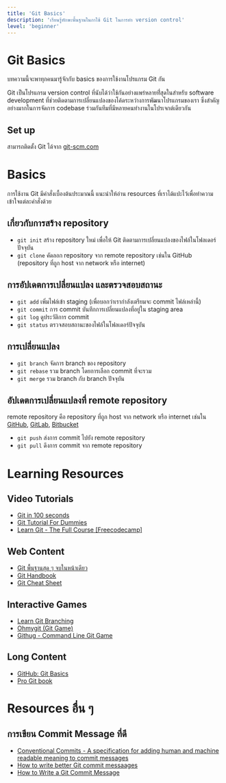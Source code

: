 ```yaml
---
title: 'Git Basics'
description: 'เรียนรู้ทักษะพื้นฐานในกาใช้ Git ในการทำ version control'
level: 'beginner'
---
```


# Git Basics

บทความนี้จะพาทุกคนมารู้จักกับ basics ของการใช้งานโปรแกรม Git กัน

Git เป็นโปรแกรม version control ที่นับได้ว่าใช้กันอย่างแพร่หลายที่่สุดในสำหรับ software development ที่ช่วยติดตามการเปลี่ยนแปลงของโค้ดระหว่างการพัฒนาโปรแกรมของเรา ซึ่งสำคัญอย่างมากในการจัดการ codebase ร่วมกันทีมที่มีหลายคนทำงานในโปรเจกต์เดียวกัน

## Set up

สามารถติดตั้ง Git ได้จาก [git-scm.com](https://git-scm.com/)

# Basics

การใช้งาน Git มีคำสั่งเบื้องต้นประมาณนี้ แนะนำให้อ่าน resources ที่เราได้แปะไว้เพื่อทำความเข้าใจแต่ละคำสั่งด้วย

## เกี่ยวกับการสร้าง repository

-   `git init` สร้าง repository ใหม่ เพื่อให้ Git ติดตามการเปลี่ยนแปลงของไฟล์ในโฟลเดอร์ปัจจุบัน
-   `git clone` คัดลอก repository จาก remote repository เช่นใน GitHub (repository ที่ถูก host จาก network หรือ internet)

## การอัปเดตการเปลี่ยนแปลง และตรวจสอบสถานะ

-   `git add` เพิ่มไฟล์เข้า staging (เพื่อบอกว่าเรากำลังเตรียมจะ commit ไฟล์เหล่านี้)
-   `git commit` การ commit บันทึกการเปลี่ยนแปลงที่อยู่ใน staging area
-   `git log` ดูประวัติการ commit
-   `git status` ตรวจสอบสถานะของไฟล์ในโฟลเดอร์ปัจจุบัน

## การเปลี่ยนแปลง

-   `git branch` จัดการ branch ของ repository
-   `git rebase` รวม branch โดยการเลือก commit ที่จะรวม
-   `git merge` รวม branch กับ branch ปัจจุบัน

## อัปเดตการเปลี่ยนแปลงที่ remote repository

remote repository คือ repository ที่ถูก host จาก network หรือ internet เช่นใน [GitHub](https://github.com/), [GitLab](https://about.gitlab.com/), [Bitbucket](https://bitbucket.org/product/)

-   `git push` ส่งการ commit ไปยัง remote repository
-   `git pull` ดึงการ commit จาก remote repository

# Learning Resources

## Video Tutorials

-   [Git in 100 seconds](https://www.youtube.com/watch?v=hwP7WQkmECE)
-   [Git Tutorial For Dummies](https://www.youtube.com/watch?v=mJ-qvsxPHpY)
-   [Learn Git - The Full Course [Freecodecamp]](https://www.youtube.com/watch?v=zTjRZNkhiEU)

## Web Content

-   [Git พื้นฐานสุด ๆ จบในหน้าเดียว](https://www.borntodev.com/2020/03/30/git-%E0%B8%9E%E0%B8%B7%E0%B9%89%E0%B8%99%E0%B8%90%E0%B8%B2%E0%B8%99%E0%B8%AA%E0%B8%B8%E0%B8%94%E0%B9%86/)
-   [Git Handbook](https://guides.github.com/introduction/git-handbook/)
-   [Git Cheat Sheet](https://education.github.com/git-cheat-sheet-education.pdf)

## Interactive Games

-   [Learn Git Branching](https://learngitbranching.js.org/)
-   [Ohmygit (Git Game)](https://ohmygit.org/)
-   [Githug - Command Line Git Game](https://github.com/Gazler/githug)

## Long Content

-   [GitHub: Git Basics](https://docs.github.com/en/get-started/git-basics)
-   [Pro Git book](https://git-scm.com/book/en/v2)

# Resources อื่น ๆ

## การเขียน Commit Message ที่ดี

-   [Conventional Commits - A specification for adding human and machine readable meaning to commit messages](https://www.conventionalcommits.org/en/v1.0.0/)
-   [How to write better Git commit messaages](https://www.freecodecamp.org/news/how-to-write-better-git-commit-messages/)
-   [How to Write a Git Commit Message](https://chris.beams.io/posts/git-commit/)
